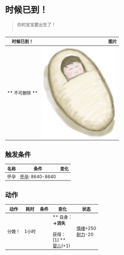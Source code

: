 # 时候已到！  
> 你的宝宝要出生了！<br><br>  
  
  时候已到！  |   图片   
 ----  |  ----:   
 ** 不可删除 **  |  <img decoding="async" src="Sprite/Baby.png" href="a.md" style="max-width:300px;max-height:300px;">   
  
## 触发条件  
名称  |  条件  |  变化  
----  |  ----  |  ----  
怀孕  |  [怀孕](Pregnancy.md): 8640-8640  |    
## 动作  
动作  |  耗时  |  条件  |  变化  |  状态  
----  |  ----  |  ----  |  ----  |  ----  
分娩！<br>  |  1小时  |    |  ** 自身：**<br>→消失<br><br>** 获得： **<br>** [1]  **<br>  [婴儿](Baby.md)(+1)<br>  |  [情绪](Morale.md)+250<br>[耐力](Stamina.md)-20  


<script>document.title="时候已到！ - 卡牌生存百科 Card Survival Wiki";</script>